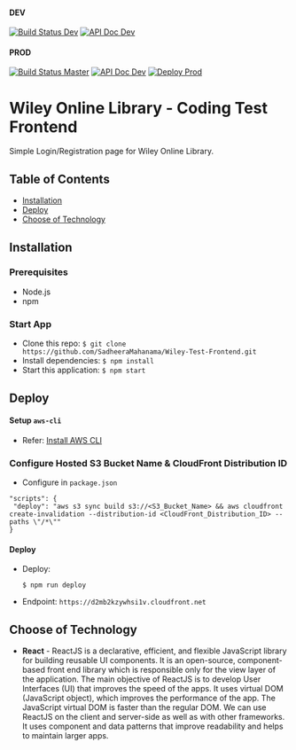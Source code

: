 #### DEV

[![Build Status Dev](https://travis-ci.com/SadheeraMahanama/Wiley-Test-Frontend.svg?token=hS9VGvZErZvUqky6CU8q&branch=dev)](https://travis-ci.com/SadheeraMahanama/Wiley-Test-Frontend)
[![API Doc Dev](https://img.shields.io/badge/API-Doc-brightgreen)](https://documenter.getpostman.com/view/5662193/TW6tLq58)

#### PROD

[![Build Status Master](https://travis-ci.com/SadheeraMahanama/Wiley-Test-Frontend.svg?token=hS9VGvZErZvUqky6CU8q&branch=master)](https://travis-ci.com/SadheeraMahanama/Wiley-Test-Frontend)
[![API Doc Dev](https://img.shields.io/badge/API-Doc-brightgreen)](https://documenter.getpostman.com/view/5662193/TW6tLq58)
[![Deploy Prod](https://img.shields.io/badge/deploy-success-brightgreen)](https://d2mb2kzywhsi1v.cloudfront.net)


# Wiley Online Library - Coding Test Frontend

Simple Login/Registration page for Wiley Online Library.

## Table of Contents

- [Installation](#installation)
- [Deploy](#deploy)
- [Choose of Technology](#technologies)
 

<a name="installation"></a>

## Installation

### Prerequisites

- Node.js
- npm

### Start App

- Clone this repo: `$ git clone https://github.com/SadheeraMahanama/Wiley-Test-Frontend.git`
- Install dependencies: `$ npm install`
- Start this application: `$ npm start`

<a name="deploy"></a>

## Deploy

#### Setup `aws-cli`

   - Refer: [Install AWS CLI](http://docs.aws.amazon.com/cli/latest/userguide/installing.html)

### Configure Hosted S3 Bucket Name & CloudFront Distribution ID

   - Configure in `package.json`

   ```
   "scripts": {
    "deploy": "aws s3 sync build s3://<S3_Bucket_Name> && aws cloudfront create-invalidation --distribution-id <CloudFront_Distribution_ID> --paths \"/*\""
  }
   ```
   
#### Deploy
   - Deploy: 
      ```
      $ npm run deploy
      ```
   - Endpoint: `https://d2mb2kzywhsi1v.cloudfront.net`

<a name="technologies"></a>

## Choose of Technology

- **React** - ReactJS is a declarative, efficient, and flexible JavaScript library for building reusable UI components. It is an open-source, component-based front end library which is responsible only for the view layer of the application. The main objective of ReactJS is to develop User Interfaces (UI) that improves the speed of the apps. It uses virtual DOM (JavaScript object), which improves the performance of the app. The JavaScript virtual DOM is faster than the regular DOM. We can use ReactJS on the client and server-side as well as with other frameworks. It uses component and data patterns that improve readability and helps to maintain larger apps.
